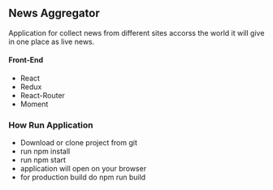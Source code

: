 ## News Aggregator
Application for collect news from different sites accorss the world it will give in one place as live news.

#### Front-End
* React
* Redux
* React-Router
* Moment

### How Run Application

* Download or clone project from git
* run npm install 
* run npm start
* application will open on your browser
* for production build do npm run build

